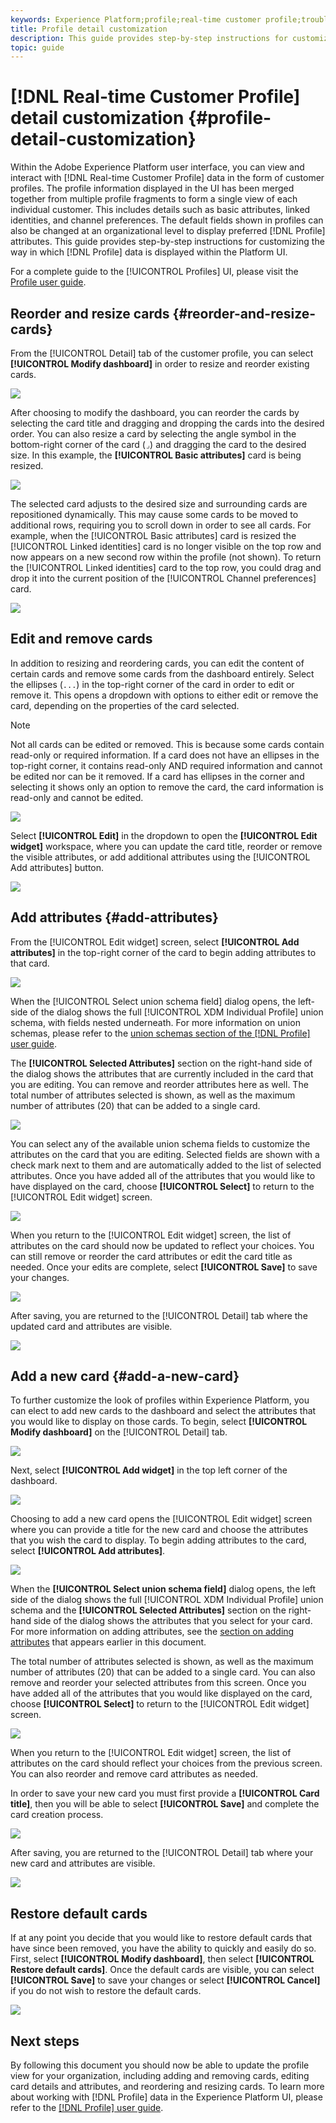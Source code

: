 ```yaml
---
keywords: Experience Platform;profile;real-time customer profile;troubleshooting;API
title: Profile detail customization
description: This guide provides step-by-step instructions for customizing the way in which Real-time Customer Profile data is displayed within the Adobe Experience Platform UI. 
topic: guide
---
```


# [!DNL Real-time Customer Profile] detail customization {#profile-detail-customization}

Within the Adobe Experience Platform user interface, you can view and interact with [!DNL Real-time Customer Profile] data in the form of customer profiles. The profile information displayed in the UI has been merged together from multiple profile fragments to form a single view of each individual customer. This includes details such as basic attributes, linked identities, and channel preferences. The default fields shown in profiles can also be changed at an organizational level to display preferred [!DNL Profile] attributes. This guide provides step-by-step instructions for customizing the way in which [!DNL Profile] data is displayed within the Platform UI.  

For a complete guide to the [!UICONTROL Profiles] UI, please visit the [Profile user guide](user-guide.md).

## Reorder and resize cards {#reorder-and-resize-cards}

From the [!UICONTROL Detail] tab of the customer profile, you can select **[!UICONTROL Modify dashboard]** in order to resize and reorder existing cards.

![](../images/profile-customization/profiles-modify-dashboard.png)

After choosing to modify the dashboard, you can reorder the cards by selecting the card title and dragging and dropping the cards into the desired order. You can also resize a card by selecting the angle symbol in the bottom-right corner of the card (`⌟`) and dragging the card to the desired size. In this example, the **[!UICONTROL Basic attributes]** card is being resized. 

![](../images/profile-customization/profiles-resize-cards.png)

The selected card adjusts to the desired size and surrounding cards are repositioned dynamically. This may cause some cards to be moved to additional rows, requiring you to scroll down in order to see all cards. For example, when the [!UICONTROL Basic attributes] card is resized the [!UICONTROL Linked identities] card is no longer visible on the top row and now appears on a new second row within the profile (not shown). To return the [!UICONTROL Linked identities] card to the top row, you could drag and drop it into the current position of the [!UICONTROL Channel preferences] card.

![](../images/profile-customization/profiles-card-resized.png)

## Edit and remove cards

In addition to resizing and reordering cards, you can edit the content of certain cards and remove some cards from the dashboard entirely. Select the ellipses (`...`) in the top-right corner of the card in order to edit or remove it. This opens a dropdown with options to either edit or remove the card, depending on the properties of the card selected.

>[!NOTE]
>
>Not all cards can be edited or removed. This is because some cards contain read-only or required information. If a card does not have an ellipses in the top-right corner, it contains read-only AND required information and cannot be edited nor can be it removed. If a card has ellipses in the corner and selecting it shows only an option to remove the card, the card information is read-only and cannot be edited.

![](../images/profile-customization/profiles-edit-remove-resized.png)

Select **[!UICONTROL Edit]** in the dropdown to open the **[!UICONTROL Edit widget]** workspace, where you can update the card title, reorder or remove the visible attributes, or add additional attributes using the [!UICONTROL Add attributes] button.

![](../images/profile-customization/profiles-edit-widget-basic-attributes.png)

## Add attributes {#add-attributes}

From the [!UICONTROL Edit widget] screen, select **[!UICONTROL Add attributes]** in the top-right corner of the card to begin adding attributes to that card.

![](../images/profile-customization/profiles-edit-widget-basic-add-attributes.png)

When the [!UICONTROL Select union schema field] dialog opens, the left-side of the dialog shows the full [!UICONTROL XDM Individual Profile] union schema, with fields nested underneath. For more information on union schemas, please refer to the [union schemas section of the [!DNL Profile] user guide](user-guide.md#union-schema). 

The **[!UICONTROL Selected Attributes]** section on the right-hand side of the dialog shows the attributes that are currently included in the card that you are editing. You can remove and reorder attributes here as well. The total number of attributes selected is shown, as well as the maximum number of attributes (20) that can be added to a single card.

![](../images/profile-customization/profiles-select-field-before.png)

You can select any of the available union schema fields to customize the attributes on the card that you are editing. Selected fields are shown with a check mark next to them and are automatically added to the list of selected attributes. Once you have added all of the attributes that you would like to have displayed on the card, choose **[!UICONTROL Select]** to return to the [!UICONTROL Edit widget] screen.

![](../images/profile-customization/profiles-select-field-after.png)

When you return to the [!UICONTROL Edit widget] screen, the list of attributes on the card should now be updated to reflect your choices. You can still remove or reorder the card attributes or edit the card title as needed. Once your edits are complete, select **[!UICONTROL Save]** to save your changes.

![](../images/profile-customization/profiles-edit-widget-new-attributes.png)

After saving, you are returned to the [!UICONTROL Detail] tab where the updated card and attributes are visible.

![](../images/profile-customization/profiles-resized-card-new-attributes.png)

## Add a new card {#add-a-new-card}

To further customize the look of profiles within Experience Platform, you can elect to add new cards to the dashboard and select the attributes that you would like to display on those cards. To begin, select **[!UICONTROL Modify dashboard]** on the [!UICONTROL Detail] tab.

![](../images/profile-customization/profiles-modify-dashboard.png)

Next, select **[!UICONTROL Add widget]** in the top left corner of the dashboard.

![](../images/profile-customization/profiles-add-widget.png)

Choosing to add a new card opens the [!UICONTROL Edit widget] screen where you can provide a title for the new card and choose the attributes that you wish the card to display. To begin adding attributes to the card, select **[!UICONTROL Add attributes]**.

![](../images/profile-customization/profiles-edit-new-widget.png)

When the **[!UICONTROL Select union schema field]** dialog opens, the left side of the dialog shows the full [!UICONTROL XDM Individual Profile] union schema and the **[!UICONTROL Selected Attributes]** section on the right-hand side of the dialog shows the attributes that you select for your card. For more information on adding attributes, see the [section on adding attributes](#add-attributes) that appears earlier in this document.

The total number of attributes selected is shown, as well as the maximum number of attributes (20) that can be added to a single card. You can also remove and reorder your selected attributes from this screen. Once you have added all of the attributes that you would like displayed on the card, choose **[!UICONTROL Select]** to return to the [!UICONTROL Edit widget] screen.

![](../images/profile-customization/profiles-add-fields-new-widget.png)

When you return to the [!UICONTROL Edit widget] screen, the list of attributes on the card should reflect your choices from the previous screen. You can also reorder and remove card attributes as needed. 

In order to save your new card you must first provide a **[!UICONTROL Card title]**, then you will be able to select **[!UICONTROL Save]** and complete the card creation process.

![](../images/profile-customization/profiles-edit-new-widget-with-fields.png)

After saving, you are returned to the [!UICONTROL Detail] tab where your new card and attributes are visible.

![](../images/profile-customization/profiles-detail-new-widget.png)

## Restore default cards

If at any point you decide that you would like to restore default cards that have since been removed, you have the ability to quickly and easily do so. First, select **[!UICONTROL Modify dashboard]**, then select **[!UICONTROL Restore default cards]**. Once the default cards are visible, you can select **[!UICONTROL Save]** to save your changes or select **[!UICONTROL Cancel]** if you do not wish to restore the default cards.

![](../images/profile-customization/profiles-restore-default.png)

## Next steps

By following this document you should now be able to update the profile view for your organization, including adding and removing cards, editing card details and attributes, and reordering and resizing cards. To learn more about working with [!DNL Profile] data in the Experience Platform UI, please refer to the [[!DNL Profile] user guide](user-guide.md).